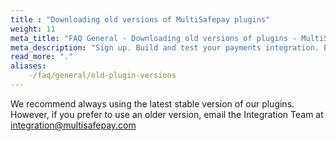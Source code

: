 ```yaml
---
title : "Downloading old versions of MultiSafepay plugins"
weight: 11
meta_title: "FAQ General - Downloading old versions of plugins - MultiSafepay Docs"
meta_description: "Sign up. Build and test your payments integration. Explore our products and services. Use our API Reference, SDKs, and wrappers. Get support."
read_more: "."
aliases:
    -/faq/general/old-plugin-versions
---
```


We recommend always using the latest stable version of our plugins. However, if you prefer to use an older version, email the Integration Team at <integration@multisafepay.com>  
 
